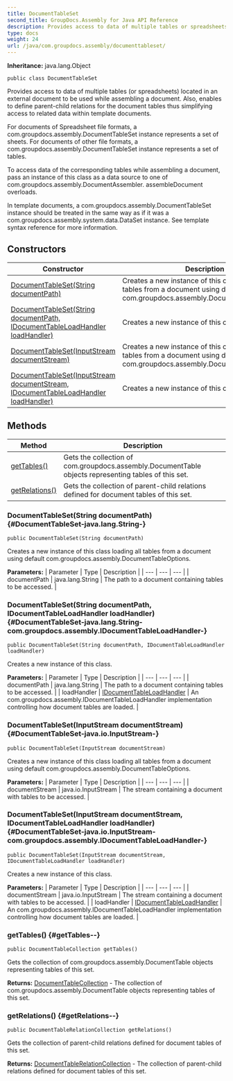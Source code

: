 ```yaml
---
title: DocumentTableSet
second_title: GroupDocs.Assembly for Java API Reference
description: Provides access to data of multiple tables or spreadsheets located in an external document to be used while assembling a document.
type: docs
weight: 24
url: /java/com.groupdocs.assembly/documenttableset/
---
```

**Inheritance:**
java.lang.Object
```
public class DocumentTableSet
```

Provides access to data of multiple tables (or spreadsheets) located in an external document to be used while assembling a document. Also, enables to define parent-child relations for the document tables thus simplifying access to related data within template documents.

For documents of Spreadsheet file formats, a com.groupdocs.assembly.DocumentTableSet instance represents a set of sheets. For documents of other file formats, a com.groupdocs.assembly.DocumentTableSet instance represents a set of tables.

To access data of the corresponding tables while assembling a document, pass an instance of this class as a data source to one of com.groupdocs.assembly.DocumentAssembler. assembleDocument overloads.

In template documents, a com.groupdocs.assembly.DocumentTableSet instance should be treated in the same way as if it was a com.groupdocs.assembly.system.data.DataSet instance. See template syntax reference for more information.
## Constructors

| Constructor | Description |
| --- | --- |
| [DocumentTableSet(String documentPath)](#DocumentTableSet-java.lang.String-) | Creates a new instance of this class loading all tables from a document using default com.groupdocs.assembly.DocumentTableOptions. |
| [DocumentTableSet(String documentPath, IDocumentTableLoadHandler loadHandler)](#DocumentTableSet-java.lang.String-com.groupdocs.assembly.IDocumentTableLoadHandler-) | Creates a new instance of this class. |
| [DocumentTableSet(InputStream documentStream)](#DocumentTableSet-java.io.InputStream-) | Creates a new instance of this class loading all tables from a document using default com.groupdocs.assembly.DocumentTableOptions. |
| [DocumentTableSet(InputStream documentStream, IDocumentTableLoadHandler loadHandler)](#DocumentTableSet-java.io.InputStream-com.groupdocs.assembly.IDocumentTableLoadHandler-) | Creates a new instance of this class. |
## Methods

| Method | Description |
| --- | --- |
| [getTables()](#getTables--) | Gets the collection of com.groupdocs.assembly.DocumentTable objects representing tables of this set. |
| [getRelations()](#getRelations--) | Gets the collection of parent-child relations defined for document tables of this set. |
### DocumentTableSet(String documentPath) {#DocumentTableSet-java.lang.String-}
```
public DocumentTableSet(String documentPath)
```


Creates a new instance of this class loading all tables from a document using default com.groupdocs.assembly.DocumentTableOptions.

**Parameters:**
| Parameter | Type | Description |
| --- | --- | --- |
| documentPath | java.lang.String | The path to a document containing tables to be accessed. |

### DocumentTableSet(String documentPath, IDocumentTableLoadHandler loadHandler) {#DocumentTableSet-java.lang.String-com.groupdocs.assembly.IDocumentTableLoadHandler-}
```
public DocumentTableSet(String documentPath, IDocumentTableLoadHandler loadHandler)
```


Creates a new instance of this class.

**Parameters:**
| Parameter | Type | Description |
| --- | --- | --- |
| documentPath | java.lang.String | The path to a document containing tables to be accessed. |
| loadHandler | [IDocumentTableLoadHandler](../../com.groupdocs.assembly/idocumenttableloadhandler) | An com.groupdocs.assembly.IDocumentTableLoadHandler implementation controlling how document tables are loaded. |

### DocumentTableSet(InputStream documentStream) {#DocumentTableSet-java.io.InputStream-}
```
public DocumentTableSet(InputStream documentStream)
```


Creates a new instance of this class loading all tables from a document using default com.groupdocs.assembly.DocumentTableOptions.

**Parameters:**
| Parameter | Type | Description |
| --- | --- | --- |
| documentStream | java.io.InputStream | The stream containing a document with tables to be accessed. |

### DocumentTableSet(InputStream documentStream, IDocumentTableLoadHandler loadHandler) {#DocumentTableSet-java.io.InputStream-com.groupdocs.assembly.IDocumentTableLoadHandler-}
```
public DocumentTableSet(InputStream documentStream, IDocumentTableLoadHandler loadHandler)
```


Creates a new instance of this class.

**Parameters:**
| Parameter | Type | Description |
| --- | --- | --- |
| documentStream | java.io.InputStream | The stream containing a document with tables to be accessed. |
| loadHandler | [IDocumentTableLoadHandler](../../com.groupdocs.assembly/idocumenttableloadhandler) | An com.groupdocs.assembly.IDocumentTableLoadHandler implementation controlling how document tables are loaded. |

### getTables() {#getTables--}
```
public DocumentTableCollection getTables()
```


Gets the collection of com.groupdocs.assembly.DocumentTable objects representing tables of this set.

**Returns:**
[DocumentTableCollection](../../com.groupdocs.assembly/documenttablecollection) - The collection of com.groupdocs.assembly.DocumentTable objects representing tables of this set.
### getRelations() {#getRelations--}
```
public DocumentTableRelationCollection getRelations()
```


Gets the collection of parent-child relations defined for document tables of this set.

**Returns:**
[DocumentTableRelationCollection](../../com.groupdocs.assembly/documenttablerelationcollection) - The collection of parent-child relations defined for document tables of this set.
